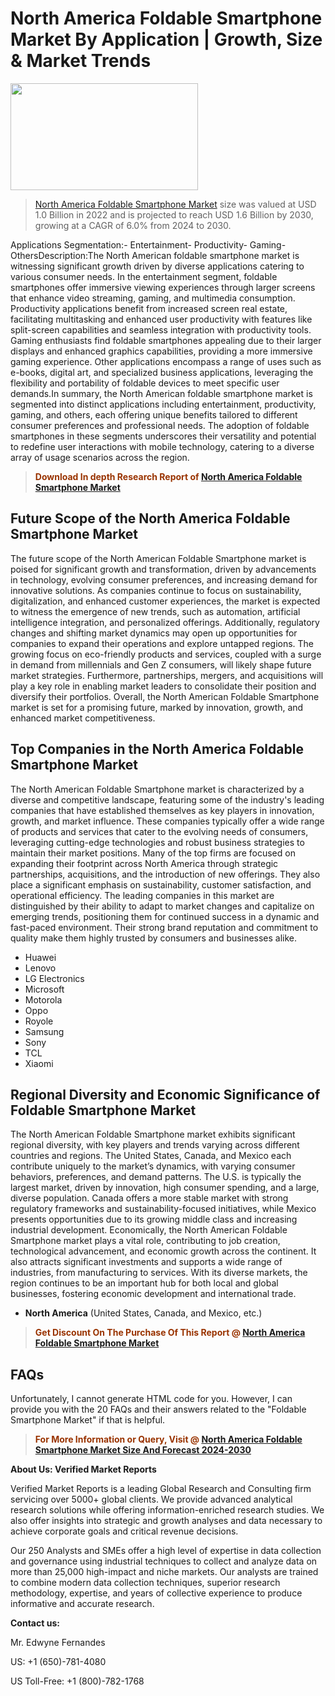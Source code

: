 <p><h1>North America Foldable Smartphone Market By Application | Growth, Size & Market Trends</h1><p><img class="aligncenter size-medium wp-image-105565" src="https://ffe5etoiles.com/wp-content/uploads/2025/01/MST7-300x171.png" alt="" width="300" height="171" /></p><blockquote><p><a href="https://www.verifiedmarketreports.com/download-sample/?rid=562360&utm_source=Github-NA&utm_medium=362" target="_blank">North America Foldable Smartphone Market</a> size was valued at USD 1.0 Billion in 2022 and is projected to reach USD 1.6 Billion by 2030, growing at a CAGR of 6.0% from 2024 to 2030.</p></blockquote>Applications Segmentation:- Entertainment- Productivity- Gaming- OthersDescription:The North American foldable smartphone market is witnessing significant growth driven by diverse applications catering to various consumer needs. In the entertainment segment, foldable smartphones offer immersive viewing experiences through larger screens that enhance video streaming, gaming, and multimedia consumption. Productivity applications benefit from increased screen real estate, facilitating multitasking and enhanced user productivity with features like split-screen capabilities and seamless integration with productivity tools. Gaming enthusiasts find foldable smartphones appealing due to their larger displays and enhanced graphics capabilities, providing a more immersive gaming experience. Other applications encompass a range of uses such as e-books, digital art, and specialized business applications, leveraging the flexibility and portability of foldable devices to meet specific user demands.In summary, the North American foldable smartphone market is segmented into distinct applications including entertainment, productivity, gaming, and others, each offering unique benefits tailored to different consumer preferences and professional needs. The adoption of foldable smartphones in these segments underscores their versatility and potential to redefine user interactions with mobile technology, catering to a diverse array of usage scenarios across the region.</p><blockquote><p><span style="color: #993300;"><strong>Download In depth Research Report of <a href="https://www.verifiedmarketreports.com/download-sample/?rid=562360&utm_source=Github-NA&utm_medium=362">North America Foldable Smartphone Market</a></strong></span></p></blockquote><h2>Future Scope of the North America Foldable Smartphone Market</h2><p>The future scope of the North American Foldable Smartphone market is poised for significant growth and transformation, driven by advancements in technology, evolving consumer preferences, and increasing demand for innovative solutions. As companies continue to focus on sustainability, digitalization, and enhanced customer experiences, the market is expected to witness the emergence of new trends, such as automation, artificial intelligence integration, and personalized offerings. Additionally, regulatory changes and shifting market dynamics may open up opportunities for companies to expand their operations and explore untapped regions. The growing focus on eco-friendly products and services, coupled with a surge in demand from millennials and Gen Z consumers, will likely shape future market strategies. Furthermore, partnerships, mergers, and acquisitions will play a key role in enabling market leaders to consolidate their position and diversify their portfolios. Overall, the North American Foldable Smartphone market is set for a promising future, marked by innovation, growth, and enhanced market competitiveness.</p><h2>Top Companies in the North America Foldable Smartphone Market</h2><p>The North American Foldable Smartphone market is characterized by a diverse and competitive landscape, featuring some of the industry's leading companies that have established themselves as key players in innovation, growth, and market influence. These companies typically offer a wide range of products and services that cater to the evolving needs of consumers, leveraging cutting-edge technologies and robust business strategies to maintain their market positions. Many of the top firms are focused on expanding their footprint across North America through strategic partnerships, acquisitions, and the introduction of new offerings. They also place a significant emphasis on sustainability, customer satisfaction, and operational efficiency. The leading companies in this market are distinguished by their ability to adapt to market changes and capitalize on emerging trends, positioning them for continued success in a dynamic and fast-paced environment. Their strong brand reputation and commitment to quality make them highly trusted by consumers and businesses alike.</p><p><ul><li>Huawei </li><li> Lenovo </li><li> LG Electronics </li><li> Microsoft </li><li> Motorola </li><li> Oppo </li><li> Royole </li><li> Samsung </li><li> Sony </li><li> TCL </li><li> Xiaomi</li></ul></p><h2>Regional Diversity and Economic Significance of Foldable Smartphone Market</h2><p>The North American Foldable Smartphone market exhibits significant regional diversity, with key players and trends varying across different countries and regions. The United States, Canada, and Mexico each contribute uniquely to the market’s dynamics, with varying consumer behaviors, preferences, and demand patterns. The U.S. is typically the largest market, driven by innovation, high consumer spending, and a large, diverse population. Canada offers a more stable market with strong regulatory frameworks and sustainability-focused initiatives, while Mexico presents opportunities due to its growing middle class and increasing industrial development. Economically, the North American Foldable Smartphone market plays a vital role, contributing to job creation, technological advancement, and economic growth across the continent. It also attracts significant investments and supports a wide range of industries, from manufacturing to services. With its diverse markets, the region continues to be an important hub for both local and global businesses, fostering economic development and international trade.</p><ul> <li><strong>North America</strong> (United States, Canada, and Mexico, etc.)</li></ul><blockquote><p><span style="color: #993300;"><strong>Get Discount On The Purchase Of This Report @ <a href="https://www.verifiedmarketreports.com/ask-for-discount/?rid=562360&utm_source=Github-NA&utm_medium=362">North America Foldable Smartphone Market</a></strong></span></p></blockquote><h2>FAQs</h2><p>Unfortunately, I cannot generate HTML code for you. However, I can provide you with the 20 FAQs and their answers related to the "Foldable Smartphone Market" if that is helpful.</p><blockquote><p><span style="color: #993300;"><strong>For More Information or Query, Visit @ <a href="https://www.verifiedmarketreports.com/product/foldable-smartphone-market/">North America Foldable Smartphone Market Size And Forecast 2024-2030</a></strong></span></p></blockquote><p><strong>About Us: Verified Market Reports</strong></p><p>Verified Market Reports is a leading Global Research and Consulting firm servicing over 5000+ global clients. We provide advanced analytical research solutions while offering information-enriched research studies. We also offer insights into strategic and growth analyses and data necessary to achieve corporate goals and critical revenue decisions.</p><p>Our 250 Analysts and SMEs offer a high level of expertise in data collection and governance using industrial techniques to collect and analyze data on more than 25,000 high-impact and niche markets. Our analysts are trained to combine modern data collection techniques, superior research methodology, expertise, and years of collective experience to produce informative and accurate research.</p><p><strong>Contact us:</strong></p><p>Mr. Edwyne Fernandes</p><p>US: +1 (650)-781-4080</p><p>US Toll-Free: +1 (800)-782-1768</p>
